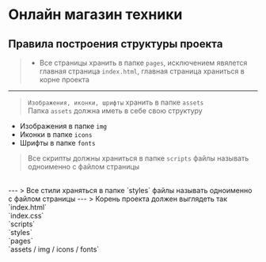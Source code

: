 # Онлайн магазин техники

## Правила построения структуры проекта
> * Все страницы хранить в папке `pages`, исключением явялется главная страница `index.html`, главная страница храниться в корне проекта
---
> `Изображения, иконки, шрифты` хранить в папке `assets` <br>
Папка `assets` должна иметь в себе свою структуру <br>
- Изображения в папке `img`
- Иконки в папке `icons`
- Шрифты в папке `fonts`

> Все скрипты должны храниться в папке `scripts` файлы называть одноименно с файлом страницы
 <br>
 ---
> Все стили храняться в папке `styles` файлы называть одноименно с файлом страницы
---
> Корень проекта должен выглядеть так 
<br>
`index.html`
<br>
`index.css`
<br>
`scripts`
<br>
`styles`
<br>
`pages`
<br>
`assets / img / icons / fonts`